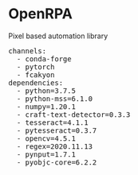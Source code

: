 # OpenRPA
Pixel based automation library

<pre>
channels:
  - conda-forge
  - pytorch
  - fcakyon
dependencies:
  - python=3.7.5
  - python-mss=6.1.0
  - numpy=1.20.1
  - craft-text-detector=0.3.3
  - tesseract=4.1.1
  - pytesseract=0.3.7
  - opencv=4.5.1
  - regex=2020.11.13
  - pynput=1.7.1
  - pyobjc-core=6.2.2
</pre>